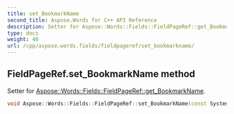 ```yaml
---
title: set_BookmarkName
second_title: Aspose.Words for C++ API Reference
description: Setter for Aspose::Words::Fields::FieldPageRef::get_BookmarkName. 
type: docs
weight: 40
url: /cpp/aspose.words.fields/fieldpageref/set_bookmarkname/
---
```

## FieldPageRef.set_BookmarkName method


Setter for [Aspose::Words::Fields::FieldPageRef::get_BookmarkName](../get_bookmarkname/).

```cpp
void Aspose::Words::Fields::FieldPageRef::set_BookmarkName(const System::String &value)
```

